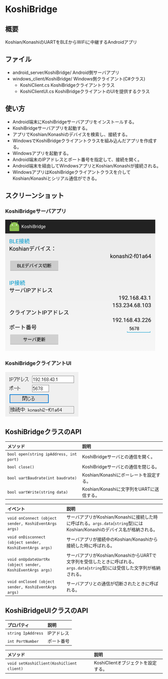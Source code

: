# KoshiBridge
## 概要
Koshian/KonashiのUARTをBLEからWiFiに中継するAndroidアプリ

## ファイル
- android_server/KoshiBridge/ Android側サーバアプリ
- windows_client/KoshiBridge/ Windows側クライアント(C#クラス)
  - KoshiClient.cs   KoshiBridgeクライアントクラス
  - KoshiClientUI.cs KoshiBridgeクライアントのUIを提供するクラス

## 使い方
- Android端末にKoshiBridgeサーバアプリをインストールする。
- KoshiBridgeサーバアプリを起動する。
- アプリでKoshian/Konashiのデバイスを検索し、接続する。
- WindowsでKoshiBridgeクライアントクラスを組み込んだアプリを作成する。
- Windowsアプリを起動する。
- Android端末のIPアドレスとポート番号を指定して、接続を開く。
- Android端末を経由してWindowsアプリとKoshian/Konashiが接続される。
- WindowsアプリはKoshiBridgeクライアントクラスを介してKoshian/Konashiとシリアル通信ができる。

## スクリーンショット
### KoshiBridgeサーバアプリ
![スクリーンショット](image/screenshot_android.png)
### KoshiBridgeクライアントUI
![スクリーンショット](image/screenshot_windows.png)
## KoshiBridgeクラスのAPI
|メソッド|説明|
|:--|:--|
|`bool open(string ipAddress, int port)`|KoshiBridgeサーバとの通信を開く。|
|`bool close()`|KoshiBridgeサーバとの通信を閉じる。|
|`bool uartBaudrate(int baudrate)`|Koshian/Konashiにボーレートを設定する。|
|`bool uartWrite(string data)`|Koshian/Konashiに文字列をUARTに送信する。|

|イベント|説明|
|:--|:--|
|`void onConnect (object sender, KoshiEventArgs args)`|サーバアプリがKoshian/Konashiに接続した時に呼ばれる。`args.data`(`string`型)にはKoshian/Konashiのデバイス名が格納される。|
|`void onDisconnect (object sender, KoshiEventArgs args)`|サーバアプリが接続中のKoshian/Konashiから接続した時に呼ばれる。|
|`void onUpdateUartRx (object sender, KoshiEventArgs args)`|サーバアプリがKoshian/KonashiからUARTで文字列を受信したときに呼ばれる。`args.data`(`string`型)には受信した文字列が格納される。|
|`void onClosed (object sender, KoshiEventArgs args)`|サーバアプリとの通信が切断されたときに呼ばれる。|

## KoshiBridgeUIクラスのAPI
|プロパティ|説明|
|:--|:--|
|`string IpAddress`|IPアドレス|
|`int PortNumber`|ポート番号|

|メソッド|説明|
|:--|:--|
|`void setKoshiClient(KoshiClient client)`|KoshiClientオブジェクトを設定する。|
